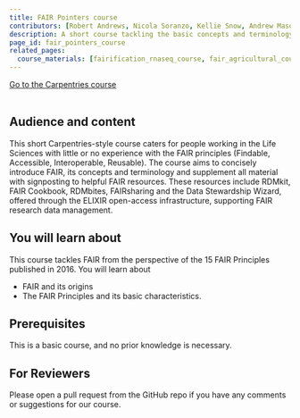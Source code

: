 ```yaml
---
title: FAIR Pointers course
contributors: [Robert Andrews, Nicola Soranzo, Kellie Snow, Andrew Mason, Branka Franicevic, Saskia Lawson-Tovey, Munazah Andrabi, Nick Juty, Sara Morsy, Krzysztof Poterlowicz, Katarzyna Kamieniecka, Xenia Perez Sitja]
description: A short course tackling the basic concepts and terminology of FAIR data 
page_id: fair_pointers_course
related_pages: 
  course_materials: [fairification_rnaseq_course, fair_agricultural_course, fair_clinical_datasets_course]
---
```


<a type="button" class="home-button" href="https://elixir-uk-dash.github.io/FAIR-Pointers">
      Go to the Carpentries course
</a>
<br>
<br>

## Audience and content

This short Carpentries-style course caters for people working in the Life Sciences with little or no experience with the FAIR principles (Findable, Accessible, Interoperable, Reusable). The course aims to concisely introduce FAIR, its concepts and terminology and supplement all material with signposting to helpful FAIR resources. These resources include RDMkit, FAIR Cookbook, RDMbites, FAIRsharing and the Data Stewardship Wizard, offered through the ELIXIR open-access infrastructure, supporting FAIR research data management.

## You will learn about
This course tackles FAIR from the perspective of the 15 FAIR Principles published in 2016. You will learn about
* FAIR and its origins
* The FAIR Principles and its basic characteristics.

## Prerequisites
This is a basic course, and no prior knowledge is necessary.

## For Reviewers
Please open a pull request from the GitHub repo if you have any comments or suggestions for our course.
